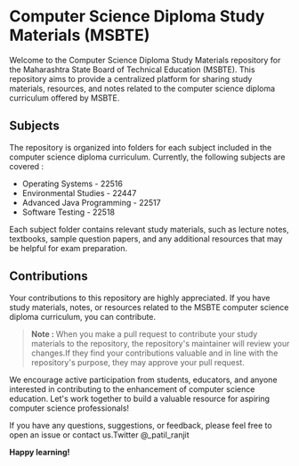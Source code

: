 <h1>Computer Science Diploma Study Materials (MSBTE)</h1>
<p>Welcome to the Computer Science Diploma Study Materials repository for the Maharashtra State Board of Technical Education (MSBTE). This repository aims to provide a centralized platform for sharing study materials, resources, and notes related to the computer science diploma curriculum offered by MSBTE.</p>
<h2>Subjects</h2>
<p>The repository is organized into folders for each subject included in the computer science diploma curriculum. Currently, the following subjects are covered :</p>
<ul>
  <li>Operating Systems - 22516</li>
  <li>Environmental Studies - 22447</li>
  <li>Advanced Java Programming - 22517</li>
  <li>Software Testing - 22518</li>

</ul>
<p>Each subject folder contains relevant study materials, such as lecture notes, textbooks, sample question papers, and any additional resources that may be helpful for exam preparation.</p>
<h2>Contributions</h2>
<p>Your contributions to this repository are highly appreciated. If you have study materials, notes, or resources related to the MSBTE computer science diploma curriculum, you can contribute.</p>

><p><b>Note : </b>When you make a pull request to contribute your study materials to the repository, the repository's maintainer  will review your changes.If they find your contributions valuable and in line with the repository's purpose, they may approve your pull request.</p>
<p>
<p>
We encourage active participation from students, educators, and anyone interested in contributing to the enhancement of computer science education. Let's work together to build a valuable resource for aspiring computer science professionals!</p>
If you have any questions, suggestions, or feedback, please feel free to open an issue or contact us.Twitter @_patil_ranjit
</p>
<b>Happy learning!</b>
